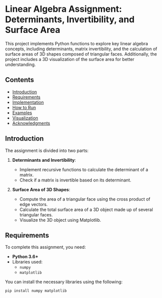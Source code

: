 # Linear Algebra Assignment: Determinants, Invertibility, and Surface Area

This project implements Python functions to explore key linear algebra concepts, including determinants, matrix invertibility, and the calculation of surface areas of 3D shapes composed of triangular faces. Additionally, the project includes a 3D visualization of the surface area for better understanding.

## Contents

- [Introduction](#introduction)
- [Requirements](#requirements)
- [Implementation](#implementation)
- [How to Run](#how-to-run)
- [Examples](#examples)
- [Visualization](#visualization)
- [Acknowledgments](#acknowledgments)

## Introduction

The assignment is divided into two parts:

1. **Determinants and Invertibility**:
   - Implement recursive functions to calculate the determinant of a matrix.
   - Check if a matrix is invertible based on its determinant.
   
2. **Surface Area of 3D Shapes**:
   - Compute the area of a triangular face using the cross product of edge vectors.
   - Calculate the total surface area of a 3D object made up of several triangular faces.
   - Visualize the 3D object using Matplotlib.

## Requirements

To complete this assignment, you need:
- **Python 3.6+**
- Libraries used:
  - `numpy`
  - `matplotlib`

You can install the necessary libraries using the following:
```bash
pip install numpy matplotlib
